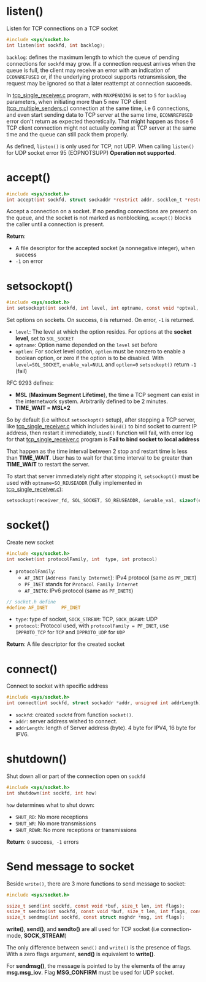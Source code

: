 # listen()

Listen for TCP connections on a TCP socket

```c
#include <sys/socket.h>
int listen(int sockfd, int backlog);
```

``backlog``: defines the maximum length to which the queue of pending connections for ``sockfd`` may grow. If a connection request arrives when the queue is full, the client may receive an error with an indication of ``ECONNREFUSED`` or, if the underlying protocol supports retransmission, the request may be ignored so that a later reattempt at connection succeeds.

In [tcp_single_receiver.c](tcp_single_receiver.c) program, with ``MAXPENDING`` is set to ``5`` for ``backlog`` parameters, when initiating more than 5 new TCP client ([tcp_multiple_senders.c](tcp_multiple_senders.c)) connection at the same time, i.e 6 connections, and even start sending data to TCP server at the same time, ``ECONNREFUSED`` error don't return as expected theoretically. That might happen as those 6 TCP client connection might not actually coming at TCP server at the same time and the queue can still pack them properly.

As defined, ``listen()`` is only used for TCP, not UDP. When calling ``listen()`` for UDP socket error 95 (EOPNOTSUPP) **Operation not supported**.

# accept()

```c
#include <sys/socket.h>
int accept(int sockfd, struct sockaddr *restrict addr, socklen_t *restrict addrlen);
```
Accept a connection on a socket. If no pending connections are present on the queue, and the socket is not marked as nonblocking, ``accept()`` blocks the caller until a connection is present.

**Return**:
* A file descriptor for the accepted socket (a nonnegative integer), when success
* ``-1`` on error
# setsockopt()

```c
#include <sys/socket.h>
int setsockopt(int sockfd, int level, int optname, const void *optval, socklen_t optlen);
```
Set options on sockets. On success, ``0`` is returned. On error, ``-1`` is returned.
* ``level``: The level at which the option resides. For options at the **socket level**, set to ``SOL_SOCKET``
* ``optname``: Option name depended on the ``level`` set before
* ``optlen``: For socket level option, ``optlen`` must be nonzero to enable a boolean option, or zero if the option is to be disabled. With ``level=SOL_SOCKET``, ``enable_val=NULL`` and ``optlen=0`` ``setsockopt()`` return ``-1`` (fail)

RFC 9293 defines:

* **MSL** (**Maximum Segment Lifetime**), the time a TCP segment can exist in the internetwork system. Arbitrarily defined to be 2 minutes. 
* **TIME_WAIT = MSL*2**

So by default (i.e without ``setsockopt()`` setup), after stopping a TCP server, like [tcp_single_receiver.c](tcp_single_receiver.c) which includes ``bind()`` to bind socket to current IP address, then restart it immediately, ``bind()`` function will fail, with error log for that [tcp_single_receiver.c](tcp_single_receiver.c) program is **Fail to bind socket to local address**

That happen as the time interval between 2 stop and restart time is less than **TIME_WAIT**. User has to wait for that time interval to be greater than **TIME_WAIT** to restart the server.

To start that server immediately right after stopping it, ``setsockopt()`` must be used with ``optname=SO_REUSEADDR`` (fully implemented in [tcp_single_receiver.c](tcp_single_receiver.c)):

```c
setsockopt(receiver_fd, SOL_SOCKET, SO_REUSEADDR, &enable_val, sizeof(enable_val));
```
# socket()
Create new socket
```c
#include <sys/socket.h>
int socket(int protocolFamily, int  type, int protocol)
```

* ``protocolFamily``: 
    * ``AF_INET`` (``Address Family Internet``): IPv4 protocol (same as ``PF_INET``)
    * ``PF_INET`` stands for ``Protocol Family Internet``
    * ``AF_INET6``: IPv6 protocol (same as ``PF_INET6``)
```C
// socket.h define
#define AF_INET		PF_INET
```
* ``type``: type of socket, ``SOCK_STREAM``: TCP, ``SOCK_DGRAM``: UDP
* ``protocol``: Protocol used, with ``protocolFamily = PF_INET``, use ``IPPROTO_TCP`` for ``TCP`` and ``IPPROTO_UDP`` for ``UDP``

**Return**: A file descriptor for the created socket

# connect()

Connect to socket with specific address

```c
#include <sys/socket.h>
int connect(int sockfd, struct sockaddr *addr, unsigned int addrLength) 
```

*  ``sockfd``: created ``sockfd`` from function ``socket()``.
*  ``addr``: server address wished to connect.
*  ``addrLength``: length of Server address (byte). 4 byte for IPV4, 16 byte for IPV6.
# shutdown()

Shut down all or part of the connection open on ``sockfd``

```c
#include <sys/socket.h>
int shutdown(int sockfd, int how)
```

``how`` determines what to shut down:

* ``SHUT_RD``: No more receptions
* ``SHUT_WR``: No more transmissions
* ``SHUT_RDWR``: No more receptions or transmissions

**Return**: ``0`` success,`` -1`` errors
# Send message to socket

Beside ``write()``, there are 3 more functions to send message to socket:
```c
#include <sys/socket.h>

ssize_t send(int sockfd, const void *buf, size_t len, int flags);
ssize_t sendto(int sockfd, const void *buf, size_t len, int flags, const struct sockaddr *dest_addr, socklen_t addrlen);
ssize_t sendmsg(int sockfd, const struct msghdr *msg, int flags);
```
**write()**, **send()**, and **sendto()** are all used for TCP socket (i.e connection-mode, **SOCK_STREAM**)

The only difference between ``send()`` and ``write()`` is the presence of flags. With a zero flags argument, **send()** is equivalent to **write()**.

For **sendmsg()**, the message is pointed to by the elements of the array **msg.msg_iov**. Flag **MSG_CONFIRM** must be used for UDP socket.
